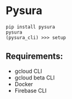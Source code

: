 # Pysura

```commandline
pip install pysura
pysura
(pysura_cli) >>> setup
```

## Requirements:

- gcloud CLI
- gcloud beta CLI
- Docker
- Firebase CLI